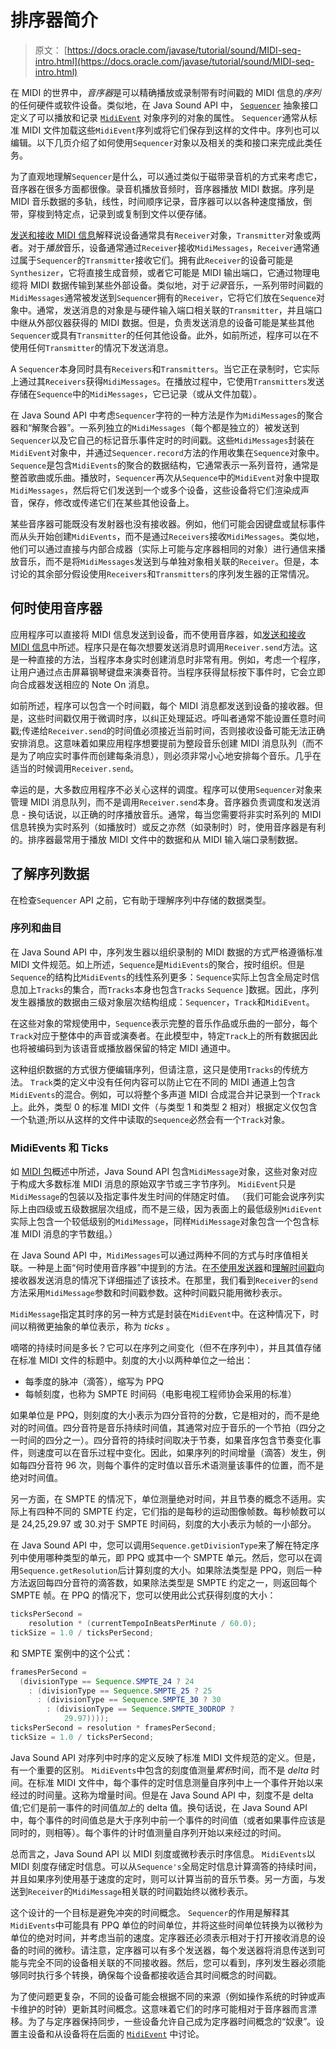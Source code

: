 # 排序器简介

> 原文： [https://docs.oracle.com/javase/tutorial/sound/MIDI-seq-intro.html](https://docs.oracle.com/javase/tutorial/sound/MIDI-seq-intro.html)

在 MIDI 的世界中，*音序器*是可以精确播放或录制带有时间戳的 MIDI 信息的*序列*的任何硬件或软件设备。类似地，在 Java Sound API 中， [`Sequencer`](https://docs.oracle.com/javase/8/docs/api/javax/sound/midi/Sequencer.html) 抽象接口定义了可以播放和记录 [`MidiEvent`](https://docs.oracle.com/javase/8/docs/api/javax/sound/midi/MidiEvent.html) 对象序列的对象的属性。 `Sequencer`通常从标准 MIDI 文件加载这些`MidiEvent`序列或将它们保存到这样的文件中。序列也可以编辑。以下几页介绍了如何使用`Sequencer`对象以及相关的类和接口来完成此类任务。

为了直观地理解`Sequencer`是什么，可以通过类似于磁带录音机的方式来考虑它，音序器在很多方面都很像。录音机播放音频时，音序器播放 MIDI 数据。序列是 MIDI 音乐数据的多轨，线性，时间顺序记录，音序器可以以各种速度播放，倒带，穿梭到特定点，记录到或复制到文件以便存储。

[发送和接收 MIDI 信息](MIDI-messages.html)解释说设备通常具有`Receiver`对象，`Transmitter`对象或两者。对于*播放*音乐，设备通常通过`Receiver`接收`MidiMessages`，`Receiver`通常通过属于`Sequencer`的`Transmitter`接收它们。拥有此`Receiver`的设备可能是`Synthesizer`，它将直接生成音频，或者它可能是 MIDI 输出端口，它通过物理电缆将 MIDI 数据传输到某些外部设备。类似地，对于*记录*音乐，一系列带时间戳的`MidiMessages`通常被发送到`Sequencer`拥有的`Receiver`，它将它们放在`Sequence`对象中。通常，发送消息的对象是与硬件输入端口相关联的`Transmitter`，并且端口中继从外部仪器获得的 MIDI 数据。但是，负责发送消息的设备可能是某些其他`Sequencer`或具有`Transmitter`的任何其他设备。此外，如前所述，程序可以在不使用任何`Transmitter`的情况下发送消息。

A `Sequencer`本身同时具有`Receivers`和`Transmitters`。当它正在录制时，它实际上通过其`Receivers`获得`MidiMessages`。在播放过程中，它使用`Transmitters`发送存储在`Sequence`中的`MidiMessages`，它已记录（或从文件加载）。

在 Java Sound API 中考虑`Sequencer`字符的一种方法是作为`MidiMessages`的聚合器和“解聚合器”。一系列独立的`MidiMessages`（每个都是独立的）被发送到`Sequencer`以及它自己的标记音乐事件定时的时间戳。这些`MidiMessages`封装在`MidiEvent`对象中，并通过`Sequencer.record`方法的作用收集在`Sequence`对象中。 `Sequence`是包含`MidiEvents`的聚合的数据结构，它通常表示一系列音符，通常是整首歌曲或乐曲。播放时，`Sequencer`再次从`Sequence`中的`MidiEvent`对象中提取`MidiMessages`，然后将它们发送到一个或多个设备，这些设备将它们渲染成声音，保存，修改或传递它们在某些其他设备上。

某些音序器可能既没有发射器也没有接收器。例如，他们可能会因键盘或鼠标事件而从头开始创建`MidiEvents`，而不是通过`Receivers`接收`MidiMessages`。类似地，他们可以通过直接与内部合成器（实际上可能与定序器相同的对象）进行通信来播放音乐，而不是将`MidiMessages`发送到与单独对象相关联的`Receiver`。但是，本讨论的其余部分假设使用`Receivers`和`Transmitters`的序列发生器的正常情况。

## 何时使用音序器

应用程序可以直接将 MIDI 信息发送到设备，而不使用音序器，如[发送和接收 MIDI 信息](MIDI-messages.html    )中所述。程序只是在每次想要发送消息时调用`Receiver.send`方法。这是一种直接的方法，当程序本身实时创建消息时非常有用。例如，考虑一个程序，让用户通过点击屏幕钢琴键盘来演奏音符。当程序获得鼠标按下事件时，它会立即向合成器发送相应的 Note On 消息。

如前所述，程序可以包含一个时间戳，每个 MIDI 消息都发送到设备的接收器。但是，这些时间戳仅用于微调时序，以纠正处理延迟。呼叫者通常不能设置任意时间戳;传递给`Receiver.send`的时间值必须接近当前时间，否则接收设备可能无法正确安排消息。这意味着如果应用程序想要提前为整段音乐创建 MIDI 消息队列（而不是为了响应实时事件而创建每条消息），则必须非常小心地安排每个音乐。几乎在适当的时候调用`Receiver.send`。

幸运的是，大多数应用程序不必关心这样的调度。程序可以使用`Sequencer`对象来管理 MIDI 消息队列，而不是调用`Receiver.send`本身。音序器负责调度和发送消息 - 换句话说，以正确的时序播放音乐。通常，每当您需要将非实时系列的 MIDI 信息转换为实时系列（如播放时）或反之亦然（如录制时）时，使用音序器是有利的。排序器最常用于播放 MIDI 文件中的数据和从 MIDI 输入端口录制数据。

## 了解序列数据

在检查`Sequencer` API 之前，它有助于理解序列中存储的数据类型。

### 序列和曲目

在 Java Sound API 中，序列发生器以组织录制的 MIDI 数据的方式严格遵循标准 MIDI 文件规范。如上所述，`Sequence`是`MidiEvents`的聚合，按时组织。但是`Sequence`的结构比`MidiEvents`的线性系列更多：`Sequence`实际上包含全局定时信息加上`Tracks`的集合，而`Tracks`本身也包含`Tracks` `Sequence` ]数据。因此，序列发生器播放的数据由三级对象层次结构组成：`Sequencer`，`Track`和`MidiEvent`。

在这些对象的常规使用中，`Sequence`表示完整的音乐作品或乐曲的一部分，每个`Track`对应于整体中的声音或演奏者。在此模型中，特定`Track`上的所有数据因此也将被编码到为该语音或播放器保留的特定 MIDI 通道中。

这种组织数据的方式很方便编辑序列，但请注意，这只是使用`Tracks`的传统方法。 `Track`类的定义中没有任何内容可以防止它在不同的 MIDI 通道上包含`MidiEvents`的混合。例如，可以将整个多声道 MIDI 合成混合并记录到一个`Track`上。此外，类型 0 的标准 MIDI 文件（与类型 1 和类型 2 相对）根据定义仅包含一个轨道;所以从这样的文件中读取的`Sequence`必然会有一个`Track`对象。

### MidiEvents 和 Ticks

如 [MIDI 包](overview-MIDI.html)概述中所述，Java Sound API 包含`MidiMessage`对象，这些对象对应于构成大多数标准 MIDI 消息的原始双字节或三字节序列。 `MidiEvent`只是`MidiMessage`的包装以及指定事件发生时间的伴随定时值。 （我们可能会说序列实际上由四级或五级数据层次组成，而不是三级，因为表面上的最低级别`MidiEvent`实际上包含一个较低级别的`MidiMessage`，同样`MidiMessage`对象包含一个包含标准 MIDI 消息的字节数组。）

在 Java Sound API 中，`MidiMessages`可以通过两种不同的方式与时序值相关联。一种是上面“何时使用音序器”中提到的方法。在[不使用发送器](MIDI-messages.html#sending)和[理解时间戳](MIDI-messages.html#understanding_time)向接收器发送消息的情况下详细描述了该技术。在那里，我们看到`Receiver`的`send`方法采用`MidiMessage`参数和时间戳参数。这种时间戳只能用微秒表示。

`MidiMessage`指定其时序的另一种方式是封装在`MidiEvent`中。在这种情况下，时间以稍微更抽象的单位表示，称为 _ticks_ 。

嘀嗒的持续时间是多长？它可以在序列之间变化（但不在序列中），并且其值存储在标准 MIDI 文件的标题中。刻度的大小以两种单位之一给出：

*   每季度的脉冲（滴答），缩写为 PPQ
*   每帧刻度，也称为 SMPTE 时间码（电影电视工程师协会采用的标准）

如果单位是 PPQ，则刻度的大小表示为四分音符的分数，它是相对的，而不是绝对的时间值。四分音符是音乐持续时间值，其通常对应于音乐的一个节拍（四分之一时间的四分之一）。四分音符的持续时间取决于节奏，如果音序包含节奏变化事件，则速度可以在音乐过程中变化。因此，如果序列的时间增量（滴答）发生，例如每四分音符 96 次，则每个事件的定时值以音乐术语测量该事件的位置，而不是绝对时间值。

另一方面，在 SMPTE 的情况下，单位测量绝对时间，并且节奏的概念不适用。实际上有四种不同的 SMPTE 约定，它们指的是每秒的运动图像帧数。每秒帧数可以是 24,25,29.97 或 30.对于 SMPTE 时间码，刻度的大小表示为帧的一小部分。

在 Java Sound API 中，您可以调用`Sequence.getDivisionType`来了解在特定序列中使用哪种类型的单元，即 PPQ 或其中一个 SMPTE 单元。然后，您可以在调用`Sequence.getResolution`后计算刻度的大小。如果除法类型是 PPQ，则后一种方法返回每四分音符的滴答数，如果除法类型是 SMPTE 约定之一，则返回每个 SMPTE 帧。在 PPQ 的情况下，您可以使用此公式获得刻度的大小：

```java
ticksPerSecond =  
    resolution * (currentTempoInBeatsPerMinute / 60.0);
tickSize = 1.0 / ticksPerSecond;

```

和 SMPTE 案例中的这个公式：

```java
framesPerSecond = 
  (divisionType == Sequence.SMPTE_24 ? 24
    : (divisionType == Sequence.SMPTE_25 ? 25
      : (divisionType == Sequence.SMPTE_30 ? 30
        : (divisionType == Sequence.SMPTE_30DROP ?
            29.97))));
ticksPerSecond = resolution * framesPerSecond;
tickSize = 1.0 / ticksPerSecond;

```

Java Sound API 对序列中时序的定义反映了标准 MIDI 文件规范的定义。但是，有一个重要的区别。 `MidiEvents`中包含的刻度值测量*累积*时间，而不是 _delta_ 时间。在标准 MIDI 文件中，每个事件的定时信息测量自序列中上一个事件开始以来经过的时间量。这称为增量时间。但是在 Java Sound API 中，刻度不是 delta 值;它们是前一事件的时间值*加上*的 delta 值。换句话说，在 Java Sound API 中，每个事件的时间值总是大于序列中前一个事件的时间值（或者如果事件应该是同时的，则相等）。每个事件的计时值测量自序列开始以来经过的时间。

总而言之，Java Sound API 以 MIDI 刻度或微秒表示时序信息。 `MidiEvents`以 MIDI 刻度存储定时信息。可以从`Sequence's`全局定时信息计算滴答的持续时间，并且如果序列使用基于速度的定时，则可以计算当前的音乐节奏。另一方面，与发送到`Receiver`的`MidiMessage`相关联的时间戳始终以微秒表示。

这个设计的一个目标是避免冲突的时间概念。 `Sequencer`的作用是解释其`MidiEvents`中可能具有 PPQ 单位的时间单位，并将这些时间单位转换为以微秒为单位的绝对时间，并考虑当前的速度。定序器还必须表示相对于打开接收消息的设备的时间的微秒。请注意，定序器可以有多个发送器，每个发送器将消息传送到可能与完全不同的设备相关联的不同接收器。然后，您可以看到，序列发生器必须能够同时执行多个转换，确保每个设备都接收适合其时间概念的时间戳。

为了使问题更复杂，不同的设备可能会根据不同的来源（例如操​​作系统的时钟或声卡维护的时钟）更新其时间概念。这意味着它们的时序可能相对于音序器而言漂移。为了与定序器保持同步，一些设备允许自己成为定序器时间概念的“奴隶”。设置主设备和从设备将在后面的 [`MidiEvent`](https://docs.oracle.com/javase/8/docs/api/javax/sound/midi/MidiEvent.html) 中讨论。